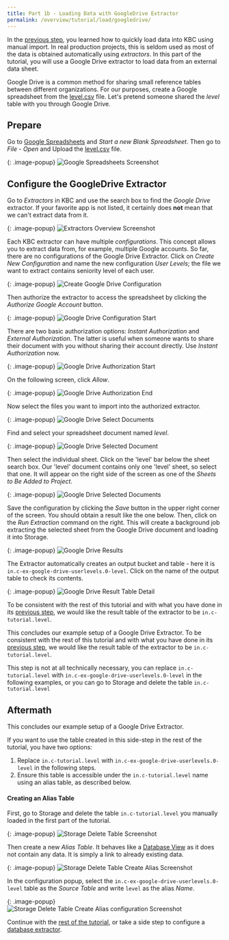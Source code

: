 ```yaml
---
title: Part 1b - Loading Data with GoogleDrive Extractor
permalink: /overview/tutorial/load/googledrive/
---
```


In the [previous step](/overview/tutorial/load/), you learned how to quickly load data into KBC using manual import. 
In real production projects, this is seldom used as most of the data is obtained automatically using *extractors*. 
In this part of the tutorial, you will use a Google Drive extractor to load data from an external data sheet.   

Google Drive is a common method for sharing small reference tables between different organizations. 
For our purposes, create a Google spreadsheet from the [level.csv](/overview/tutorial/level.csv) file. 
Let's pretend someone shared the *level* table with you through Google Drive. 

## Prepare
Go to [Google Spreadsheets](https://docs.google.com/spreadsheets) and *Start a new Blank Spreadsheet*. Then go to
*File* - *Open* and Upload the [level.csv](/overview/tutorial/level.csv) file.

{: .image-popup}
![Google Spreadsheets Screenshot](/overview/tutorial/load/google-drive-spreadsheet.png)


## Configure the GoogleDrive Extractor

Go to *Extractors* in KBC and use the search box to find the *Google Drive* extractor. If your favorite app is not listed, it
certainly does **not** mean that we can't extract data from it.

{: .image-popup}
![Extractors Overview Screenshot](/overview/tutorial/load/extractor-intro.png)

Each KBC extractor can have multiple *configurations*. This concept allows you to extract data from, for example, 
multiple Google accounts. So far, there are no configurations of the Google Drive Extractor. 
Click on *Create New Configuration* and name the new configuration *User Levels*; the file we 
want to extract contains seniority level of each user.

{: .image-popup}
![Create Google Drive Configuration](/overview/tutorial/load/extractor-google-drive-create.png)

Then authorize the extractor to access the spreadsheet by clicking the *Authorize Google Account* button.

{: .image-popup}
![Google Drive Configuration Start](/overview/tutorial/load/extractor-google-drive-intro.png)

There are two basic authorization options: *Instant Authorization* and *External Authorization*. The latter is
useful when someone wants to share their document with you without sharing their account directly. 
Use *Instant Authorization* now.

{: .image-popup}
![Google Drive Authorization Start](/overview/tutorial/load/extractor-google-drive-authorize.png)

On the following screen, click *Allow*.

{: .image-popup}
![Google Drive Authorization End](/overview/tutorial/load/extractor-google-drive-authorize-2.png)

Now select the files you want to import into the authorized extractor.

{: .image-popup}
![Google Drive Select Documents](/overview/tutorial/load/extractor-google-drive-select.png)

Find and select your spreadsheet document named *level*.

{: .image-popup}
![Google Drive Selected Document](/overview/tutorial/load/extractor-google-drive-selected.png)
 
Then select the individual sheet. Click on the 'level' bar below the sheet search box. 
Our 'level' document contains only one 'level' sheet, so select that one. 
It will appear on the right side of the screen as one of the *Sheets to Be Added to Project*.

{: .image-popup}
![Google Drive Selected Documents](/overview/tutorial/load/extractor-google-drive-select-sheets.png) 

Save the configuration by clicking the *Save* button in the upper right corner of the screen. 
You should obtain a result like the one below. Then, click on the *Run Extraction* command on the right.
This will create a background job extracting the selected sheet from the Google Drive document
and loading it into Storage.

{: .image-popup}
![Google Drive Results](/overview/tutorial/load/extractor-google-drive-result.png) 

The Extractor automatically creates an output bucket and table - here it is 
`in.c-ex-google-drive-userlevels.0-level`. Click on the name of the output table to check its contents.

{: .image-popup}
![Google Drive Result Table Detail](/overview/tutorial/load/extractor-google-drive-table-detail.png) 


To be consistent with the rest of this tutorial and with what 
you have done in its [previous step](/overview/tutorial/load/), 
we would like the result table of the extractor to be `in.c-tutorial.level`.


This concludes our example setup of a Google Drive Extractor. To be consistent with the rest of this tutorial and with what 
you have done in its [previous step](/overview/tutorial/load/), 
we would like the result table of the extractor to be `in.c-tutorial.level`.

This step is not at all technically necessary, you can replace `in.c-tutorial.level` with
`in.c-ex-google-drive-userlevels.0-level` in the following examples, or you can go
to Storage and delete the table `in.c-tutorial.level`

## Aftermath

This concludes our example setup of a Google Drive Extractor. 

If you want to use the table created in this side-step in the rest of the tutorial, you have two options:

1. Replace `in.c-tutorial.level` with `in.c-ex-google-drive-userlevels.0-level` in the following steps.
2. Ensure this table is accessible under the `in.c-tutorial.level` name using an alias table, as described below.

#### Creating an Alias Table

First, go to Storage and delete the table `in.c-tutorial.level` you manually loaded in the first part of the tutorial.

{: .image-popup}
![Storage Delete Table Screenshot](/overview/tutorial/load/storage-delete-table.png) 

Then create a new *Alias Table*. It behaves like a [Database View](https://en.wikipedia.org/wiki/View_(SQL))
as it does not contain any data. It is simply a link to already existing data.

{: .image-popup}
![Storage Delete Table Create Alias Screenshot](/overview/tutorial/load/storage-create-alias.png) 

In the configuration popup, select the `in.c-ex-google-drive-userlevels.0-level` table as 
the *Source Table* and write `level` as the alias *Name*. 

{: .image-popup}
![Storage Delete Table Create Alias configuration Screenshot](/overview/tutorial/load/storage-create-alias-2.png) 

Continue with the [rest of the tutorial](/overview/tutorial/manipulate/), or take a side step
to configure a [database extractor](/overview/tutorial/load/database/).

